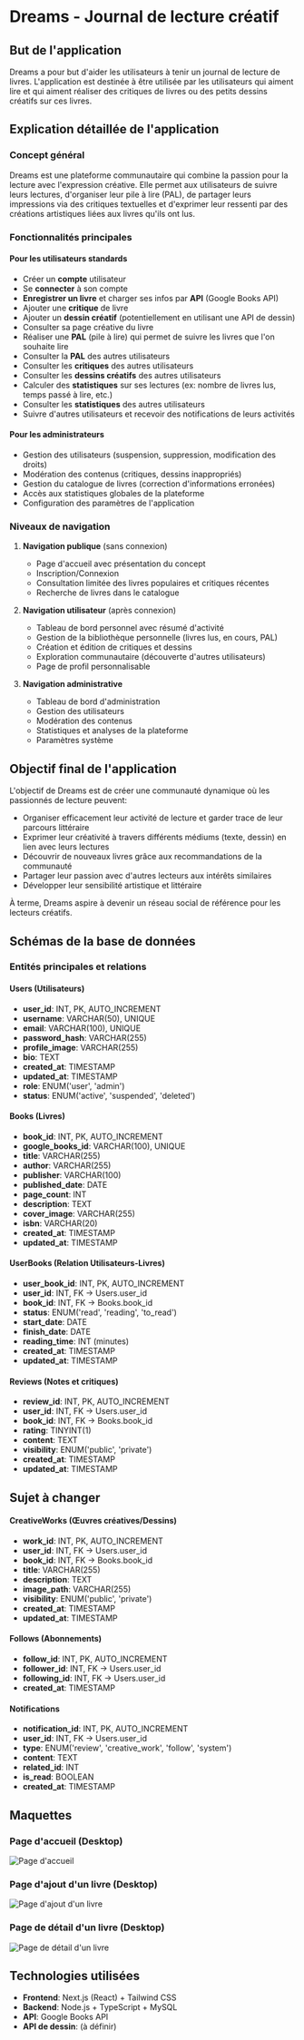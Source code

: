 # Dreams - Journal de lecture créatif

## But de l'application
Dreams a pour but d'aider les utilisateurs à tenir un journal de lecture de livres. L'application est destinée à être utilisée par les utilisateurs qui aiment lire et qui aiment réaliser des critiques de livres ou des petits dessins créatifs sur ces livres.

## Explication détaillée de l'application

### Concept général
Dreams est une plateforme communautaire qui combine la passion pour la lecture avec l'expression créative. Elle permet aux utilisateurs de suivre leurs lectures, d'organiser leur pile à lire (PAL), de partager leurs impressions via des critiques textuelles et d'exprimer leur ressenti par des créations artistiques liées aux livres qu'ils ont lus.

### Fonctionnalités principales

#### Pour les utilisateurs standards
- Créer un **compte** utilisateur
- Se **connecter** à son compte
- **Enregistrer un livre** et charger ses infos par **API** (Google Books API)
- Ajouter une **critique** de livre
- Ajouter un **dessin créatif** (potentiellement en utilisant une API de dessin)
- Consulter sa page créative du livre
- Réaliser une **PAL** (pile à lire) qui permet de suivre les livres que l'on souhaite lire
- Consulter la **PAL** des autres utilisateurs
- Consulter les **critiques** des autres utilisateurs
- Consulter les **dessins créatifs** des autres utilisateurs
- Calculer des **statistiques** sur ses lectures (ex: nombre de livres lus, temps passé à lire, etc.)
- Consulter les **statistiques** des autres utilisateurs
- Suivre d'autres utilisateurs et recevoir des notifications de leurs activités

#### Pour les administrateurs
- Gestion des utilisateurs (suspension, suppression, modification des droits)
- Modération des contenus (critiques, dessins inappropriés)
- Gestion du catalogue de livres (correction d'informations erronées)
- Accès aux statistiques globales de la plateforme
- Configuration des paramètres de l'application

### Niveaux de navigation

1. **Navigation publique** (sans connexion)
   - Page d'accueil avec présentation du concept
   - Inscription/Connexion
   - Consultation limitée des livres populaires et critiques récentes
   - Recherche de livres dans le catalogue

2. **Navigation utilisateur** (après connexion)
   - Tableau de bord personnel avec résumé d'activité
   - Gestion de la bibliothèque personnelle (livres lus, en cours, PAL)
   - Création et édition de critiques et dessins
   - Exploration communautaire (découverte d'autres utilisateurs)
   - Page de profil personnalisable

3. **Navigation administrative**
   - Tableau de bord d'administration
   - Gestion des utilisateurs
   - Modération des contenus
   - Statistiques et analyses de la plateforme
   - Paramètres système

## Objectif final de l'application

L'objectif de Dreams est de créer une communauté dynamique où les passionnés de lecture peuvent:
- Organiser efficacement leur activité de lecture et garder trace de leur parcours littéraire
- Exprimer leur créativité à travers différents médiums (texte, dessin) en lien avec leurs lectures
- Découvrir de nouveaux livres grâce aux recommandations de la communauté
- Partager leur passion avec d'autres lecteurs aux intérêts similaires
- Développer leur sensibilité artistique et littéraire

À terme, Dreams aspire à devenir un réseau social de référence pour les lecteurs créatifs.

## Schémas de la base de données

### Entités principales et relations

#### Users (Utilisateurs)
- **user_id**: INT, PK, AUTO_INCREMENT
- **username**: VARCHAR(50), UNIQUE
- **email**: VARCHAR(100), UNIQUE
- **password_hash**: VARCHAR(255)
- **profile_image**: VARCHAR(255)
- **bio**: TEXT
- **created_at**: TIMESTAMP
- **updated_at**: TIMESTAMP
- **role**: ENUM('user', 'admin')
- **status**: ENUM('active', 'suspended', 'deleted')

#### Books (Livres)
- **book_id**: INT, PK, AUTO_INCREMENT
- **google_books_id**: VARCHAR(100), UNIQUE
- **title**: VARCHAR(255)
- **author**: VARCHAR(255)
- **publisher**: VARCHAR(100)
- **published_date**: DATE
- **page_count**: INT
- **description**: TEXT
- **cover_image**: VARCHAR(255)
- **isbn**: VARCHAR(20)
- **created_at**: TIMESTAMP
- **updated_at**: TIMESTAMP

#### UserBooks (Relation Utilisateurs-Livres)
- **user_book_id**: INT, PK, AUTO_INCREMENT
- **user_id**: INT, FK -> Users.user_id
- **book_id**: INT, FK -> Books.book_id
- **status**: ENUM('read', 'reading', 'to_read')
- **start_date**: DATE
- **finish_date**: DATE
- **reading_time**: INT (minutes)
- **created_at**: TIMESTAMP
- **updated_at**: TIMESTAMP

#### Reviews (Notes et critiques)
- **review_id**: INT, PK, AUTO_INCREMENT
- **user_id**: INT, FK -> Users.user_id
- **book_id**: INT, FK -> Books.book_id
- **rating**: TINYINT(1)
- **content**: TEXT
- **visibility**: ENUM('public', 'private')
- **created_at**: TIMESTAMP
- **updated_at**: TIMESTAMP

## Sujet à changer
#### CreativeWorks (Œuvres créatives/Dessins)
- **work_id**: INT, PK, AUTO_INCREMENT
- **user_id**: INT, FK -> Users.user_id
- **book_id**: INT, FK -> Books.book_id
- **title**: VARCHAR(255)
- **description**: TEXT
- **image_path**: VARCHAR(255)
- **visibility**: ENUM('public', 'private')
- **created_at**: TIMESTAMP
- **updated_at**: TIMESTAMP

#### Follows (Abonnements)
- **follow_id**: INT, PK, AUTO_INCREMENT
- **follower_id**: INT, FK -> Users.user_id
- **following_id**: INT, FK -> Users.user_id
- **created_at**: TIMESTAMP

#### Notifications
- **notification_id**: INT, PK, AUTO_INCREMENT
- **user_id**: INT, FK -> Users.user_id
- **type**: ENUM('review', 'creative_work', 'follow', 'system')
- **content**: TEXT
- **related_id**: INT
- **is_read**: BOOLEAN
- **created_at**: TIMESTAMP

## Maquettes
### Page d'accueil (Desktop)

![Page d'accueil](public/accueil.png)

### Page d'ajout d'un livre (Desktop)

![Page d'ajout d'un livre](public/ajoutLivre.png)

### Page de détail d'un livre (Desktop)

![Page de détail d'un livre](public/pageLivre.png)


## Technologies utilisées
- **Frontend**: Next.js (React) + Tailwind CSS
- **Backend**: Node.js + TypeScript + MySQL
- **API**: Google Books API
- **API de dessin**: (à définir)